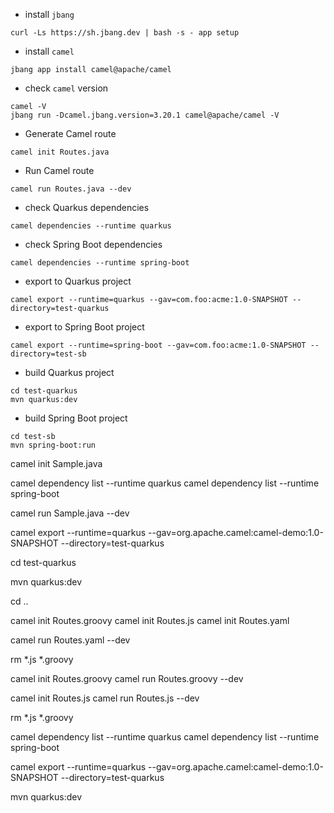 - install `jbang`
```
curl -Ls https://sh.jbang.dev | bash -s - app setup
```
- install `camel`
```
jbang app install camel@apache/camel
```
- check `camel` version
```
camel -V
jbang run -Dcamel.jbang.version=3.20.1 camel@apache/camel -V
```

- Generate Camel route
```
camel init Routes.java
```
- Run Camel route
```
camel run Routes.java --dev
```

- check Quarkus dependencies
```
camel dependencies --runtime quarkus
```
- check Spring Boot dependencies
```
camel dependencies --runtime spring-boot
```

- export to Quarkus project
```
camel export --runtime=quarkus --gav=com.foo:acme:1.0-SNAPSHOT --directory=test-quarkus
```
- export to Spring Boot project
```
camel export --runtime=spring-boot --gav=com.foo:acme:1.0-SNAPSHOT --directory=test-sb
```
- build Quarkus project
```
cd test-quarkus
mvn quarkus:dev
``` 

- build Spring Boot project
```
cd test-sb
mvn spring-boot:run
``` 




camel init Sample.java

camel dependency list --runtime quarkus
camel dependency list --runtime spring-boot

camel run Sample.java --dev

camel export --runtime=quarkus --gav=org.apache.camel:camel-demo:1.0-SNAPSHOT --directory=test-quarkus

cd test-quarkus

mvn quarkus:dev

cd ..

camel init Routes.groovy
camel init Routes.js
camel init Routes.yaml

camel run Routes.yaml --dev

rm *.js *.groovy

camel init Routes.groovy
camel run Routes.groovy --dev

camel init Routes.js
camel run Routes.js --dev

rm *.js *.groovy

camel dependency list  --runtime quarkus
camel dependency list  --runtime spring-boot

camel export --runtime=quarkus --gav=org.apache.camel:camel-demo:1.0-SNAPSHOT --directory=test-quarkus

mvn quarkus:dev